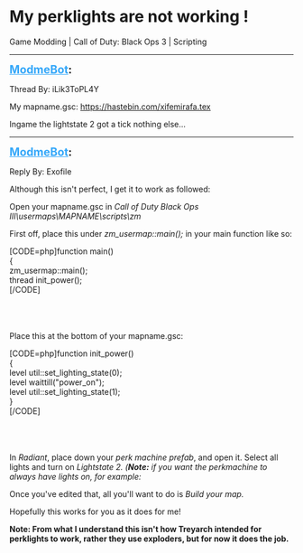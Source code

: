 # My perklights are not working !
Game Modding | Call of Duty: Black Ops 3 | Scripting

---
<strong style="font-size: 1.4em;"><span style="text-decoration: underline;text-decoration-color: #34a7f9;"><span style="color:#34a7f9;">ModmeBot</span></span>:</strong>

<p>Thread By: iLik3ToPL4Y<br /><p style="text-align:left;">My mapname.gsc: <a href="https://hastebin.com/xifemirafa.tex">https://hastebin.com/xifemirafa.tex</a></p><p style="text-align:left;"></p><p style="text-align:left;">Ingame the lightstate 2 got a tick nothing else... </p></p>

---
<strong style="font-size: 1.4em;"><span style="text-decoration: underline;text-decoration-color: #34a7f9;"><span style="color:#34a7f9;">ModmeBot</span></span>:</strong>

<p>Reply By: Exofile<br /><p style="text-align:left;">Although this isn&#39;t perfect, I get it to work as followed:</p><p style="text-align:left;">Open your mapname.gsc in <em>Call of Duty Black Ops III\usermaps\MAPNAME\scripts\zm</em></p><p style="text-align:left;">First off, place this under <em>zm_usermap::main(); </em>in your main function like so:</p>[CODE=php]function main()<br />{<br />	zm_usermap::main();<br />	thread init_power();<br />[/CODE]<br /><br /><br /><br /><p style="text-align:left;"></p><p style="text-align:left;">Place this at the bottom of your mapname.gsc:</p>[CODE=php]function init_power()<br />{ <br />	level util::set_lighting_state(0);<br />	level waittill(&quot;power_on&quot;); <br />	level util::set_lighting_state(1);<br />}<br />[/CODE]<br /><br /><br /><br /><p style="text-align:left;"></p><p style="text-align:left;">In <em>Radiant</em>, place down your <em>perk machine prefab</em>, and open it. Select all lights and turn on <em>Lightstate 2. (<strong>Note:</strong> if you want the perkmachine to always have lights on, for example: </em></p><p style="text-align:left;"></p><p style="text-align:left;">Once you&#39;ve edited that, all you&#39;ll want to do is <em>Build your map.</em></p><p style="text-align:left;"></p><p style="text-align:left;">Hopefully this works for you as it does for me!</p><p style="text-align:left;"></p><p style="text-align:left;"><strong>Note: From what I understand this isn&#39;t how Treyarch intended for perklights to work, rather they use exploders, but for now it does the job.</strong></p></p>
